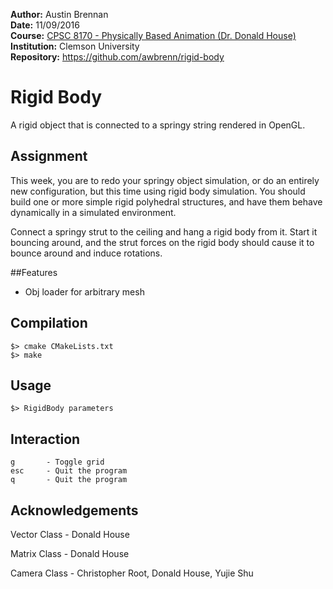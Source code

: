 **Author:** Austin Brennan  
**Date:** 11/09/2016  
**Course:** [CPSC 8170 - Physically Based Animation (Dr. Donald House)](https://people.cs.clemson.edu/~dhouse/courses/817/)    
**Institution:** Clemson University  
**Repository:** https://github.com/awbrenn/rigid-body

# Rigid Body
A rigid object that is connected to a springy string rendered in OpenGL.

## Assignment
This week, you are to redo your springy object simulation, or do an 
entirely new configuration, but this time using rigid body simulation. 
You should build one or more simple rigid polyhedral structures, and 
have them behave dynamically in a simulated environment.

Connect a springy strut to the ceiling and hang a rigid body from it. 
Start it bouncing around, and the strut forces on the rigid body should 
cause it to bounce around and induce rotations.

##Features
* Obj loader for arbitrary mesh

## Compilation
```
$> cmake CMakeLists.txt
$> make
```


## Usage
```
$> RigidBody parameters
```

## Interaction
```
g       - Toggle grid
esc     - Quit the program
q       - Quit the program
```

## Acknowledgements
Vector Class - Donald House

Matrix Class - Donald House

Camera Class - Christopher Root, Donald House, Yujie Shu
